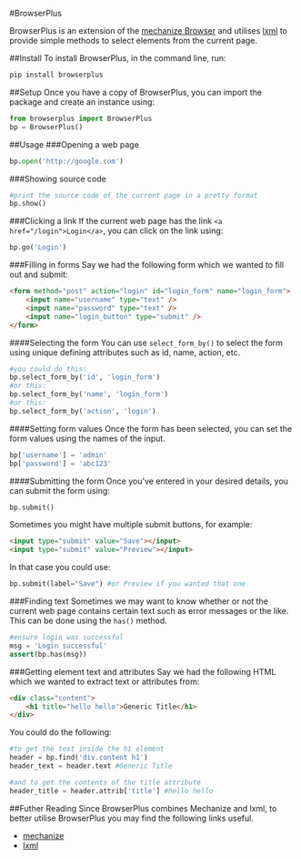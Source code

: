 #BrowserPlus

BrowserPlus is an extension of the [mechanize Browser][mech-doc] and utilises
[lxml][lxml] to provide simple methods to select elements from the current
page.

##Install
To install BrowserPlus, in the command line, run:
```bash
pip install browserplus
```

##Setup
Once you have a copy of BrowserPlus, you can import the package and create an
instance using:
```python
from browserplus import BrowserPlus
bp = BrowserPlus()
```

##Usage
###Opening a web page
```python
bp.open('http://google.com')
```

###Showing source code
```python
#print the source code of the current page in a pretty format
bp.show()
```

###Clicking a link
If the current web page has the link `<a href="/login">Login</a>`, you can
click on the link using:
```python
bp.go('Login')
```

###Filling in forms
Say we had the following form which we wanted to fill out and submit:
```html
<form method="post" action="login" id="login_form" name="login_form">
    <input name="username" type="text" />
    <input name="password" type="text" />
    <input name="login_button" type="submit" />
</form>
```

####Selecting the form
You can use `select_form_by()` to select the form using unique defining
attributes such as id, name, action, etc.
```python
#you could do this:
bp.select_form_by('id', 'login_form')
#or this:
bp.select_form_by('name', 'login_form')
#or this:
bp.select_form_by('action', 'login')
```

####Setting form values
Once the form has been selected, you can set the form values using the names
of the input.
```python
bp['username'] = 'admin'
bp['password'] = 'abc123'
```

####Submitting the form
Once you've entered in your desired details, you can submit the form using:
```python
bp.submit()
```

Sometimes you might have multiple submit buttons, for example:
```html
<input type="submit" value="Save"></input>
<input type="submit" value="Preview"></input>
```
In that case you could use:
```python
bp.submit(label="Save") #or Preview if you wanted that one
```

###Finding text
Sometimes we may want to know whether or not the current web page contains
certain text such as error messages or the like. This can be done using the
`has()` method.
```python
#ensure login was successful
msg = 'Login successful'
assert(bp.has(msg)) 
```

###Getting element text and attributes
Say we had the following HTML which we wanted to extract text or attributes 
from:
```html
<div class="content">
    <h1 title="hello hello">Generic Title</h1>
</div>
```

You could do the following:
```python
#to get the text inside the h1 element
header = bp.find('div.content h1')
header_text = header.text #Generic Title

#and to get the contents of the title attribute
header_title = header.attrib['title'] #hello hello
```

##Futher Reading
Since BrowserPlus combines Mechanize and lxml, to better utilise BrowserPlus 
you may find the following links useful.

* [mechanize][mech]
* [lxml][lxml]


[mech]: http://wwwsearch.sourceforge.net/mechanize/
[mech-doc]: http://www.joesourcecode.com/Documentation/mechanize0.2.5/mechanize._mechanize.Browser-class.html
[lxml]: http://lxml.de/
